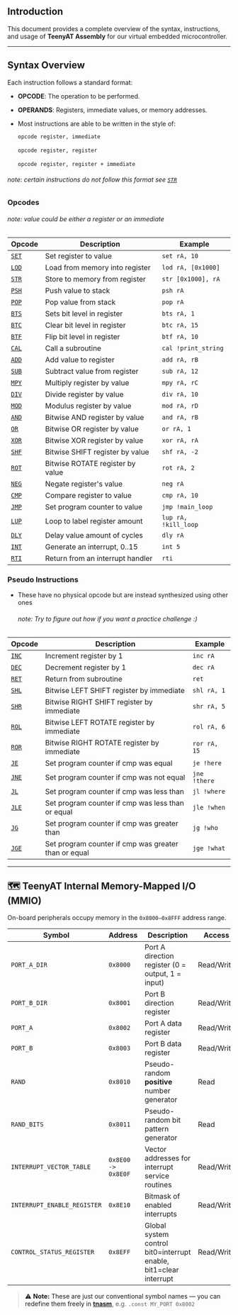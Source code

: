## Introduction
This document provides a complete overview of the syntax, instructions, and usage of  **TeenyAT Assembly** for our virtual embedded microcontroller.

---

## Syntax Overview
Each instruction follows a standard format:

- **OPCODE**: The operation to be performed.  
- **OPERANDS**: Registers, immediate values, or memory addresses.  
- Most instructions are able to be written in the style of:

    `opcode register, immediate` <br>  
    `opcode register, register` <br>  
    `opcode register, register + immediate`

###### note: certain instructions do not follow this format see [`STR`](./instructions/str.md)

<a name="opcode-table"/>

### Opcodes
###### note: value could be either a register or an immediate 

| Opcode  | Description                  | Example                  |
|---------|------------------------------|--------------------------|
| [`SET`](./instructions/set.md)  | Set register to value | `set rA, 10`          |
| [`LOD`](./instructions/lod.md) | Load from memory into register  | `lod rA, [0x1000]`     |
| [`STR`](./instructions/str.md)  | Store to memory from register | `str [0x1000], rA`   |
| [`PSH`](./instructions/psh.md)   | Push value to stack | `psh rA`       |
| [`POP`](./instructions/pop.md)   | Pop value from stack | `pop rA`       |
| [`BTS`](./instructions/bts.md)   | Sets bit level in register  | `bts rA, 1`              |
| [`BTC`](./instructions/btc.md)   | Clear bit level in register | `btc rA, 15`            |
| [`BTF`](./instructions/btf.md)  | Flip bit level in register             | `btf rA, 10`             |
| [`CAL`](./instructions/cal.md)   | Call a subroutine        | `cal !print_string`                   |
| [`ADD`](./instructions/add.md)   | Add value to register        | `add rA, rB`                   |
| [`SUB`](./instructions/sub.md)   | Subtract value from register        | `sub rA, 12`      |
| [`MPY`](./instructions/mpy.md)   | Multiply register by value        | `mpy rA, rC`        |
| [`DIV`](./instructions/div.md)   | Divide register by value        | `div rA, 10`       |
| [`MOD`](./instructions/mod.md)   | Modulus register by value        | `mod rA, rD`     |
| [`AND`](./instructions/and.md)   | Bitwise AND register by value       | `and rA, rB`  |
| [`OR`](./instructions/or.md)   | Bitwise OR register by value        | `or rA, 1`    |
| [`XOR`](./instructions/xor.md)   | Bitwise XOR register by value        | `xor rA, rA`        |
| [`SHF`](./instructions/shf.md)   | Bitwise SHIFT register by value        | `shf rA, -2`     |
| [`ROT`](./instructions/rot.md)   | Bitwise ROTATE register by value    | `rot rA, 2`      |
| [`NEG`](./instructions/neg.md)   | Negate register's value       | `neg rA`                   |
| [`CMP`](./instructions/cmp.md)   | Compare register to value        | `cmp rA, 10`     |
| [`JMP`](./instructions/jmp.md)   | Set program counter to value        | `jmp !main_loop`|
| [`LUP`](./instructions/lup.md)   | Loop to label register amount     | `lup rA, !kill_loop`|
| [`DLY`](./instructions/dly.md)   | Delay value amount of cycles        | `dly rA`|
| [`INT`](./instructions/int.md)   | Generate an interrupt, 0..15      | `int 5`|
| [`RTI`](./instructions/rti.md)   | Return from an interrupt handler   | `rti`|

<a name="pseudo-table"/>

### Pseudo Instructions
- These have no physical opcode but are instead synthesized using other ones  
  ###### note: Try to figure out how if you want a practice challenge :)  

| Opcode  | Description                  | Example                  |
|---------|------------------------------|--------------------------|
| [`INC`](./instructions/inc.md)  | Increment register by 1 | `inc rA`          |
| [`DEC`](./instructions/dec.md) | Decrement register by 1  | `dec rA`     |
| [`RET`](./instructions/ret.md)  | Return from subroutine | `ret`   |
| [`SHL`](./instructions/shl.md)   | Bitwise LEFT SHIFT register by immediate  | `shl rA, 1`       |
| [`SHR`](./instructions/shr.md)   | Bitwise RIGHT SHIFT register by immediate | `shr rA, 5`       |
| [`ROL`](./instructions/rol.md)   | Bitwise LEFT ROTATE register by immediate  | `rol rA, 6`    |
| [`ROR`](./instructions/ror.md)   | Bitwise RIGHT ROTATE register by immediate | `ror rA, 15`    |
| [`JE`](./instructions/je.md)  | Set program counter if cmp was equal      | `je !here`   |
| [`JNE`](./instructions/jne.md)   | Set program counter if cmp was not equal| `jne !there`  |
| [`JL`](./instructions/jl.md)   | Set program counter if cmp was less than | `jl !where`  |
| [`JLE`](./instructions/jle.md)   | Set program counter if cmp was less than or equal| `jle !when`  |
| [`JG`](./instructions/jg.md)   | Set program counter if cmp was greater than  | `jg !who`  |
| [`JGE`](./instructions/jge.md)   | Set program counter if cmp was greater than or equal | `jge !what` |

---

## 🗺️ TeenyAT Internal Memory-Mapped I/O (MMIO)

On-board peripherals occupy memory in the `0x8000–0x8FFF` address range.

| Symbol | Address | Description | Access |
|--------|----------|-------------|--------|
| `PORT_A_DIR` | `0x8000` | Port A direction register (0 = output, 1 = input) | Read/Write |
| `PORT_B_DIR` | `0x8001` | Port B direction register | Read/Write |
| `PORT_A` | `0x8002` | Port A data register | Read/Write |
| `PORT_B` | `0x8003` | Port B data register | Read/Write |
| `RAND` | `0x8010` | Pseudo-random **positive** number generator | Read |
| `RAND_BITS` | `0x8011` | Pseudo-random bit pattern generator | Read |
| `INTERRUPT_VECTOR_TABLE` | `0x8E00 -> 0x8E0F` | Vector addresses for interrupt service routines | Read/Write |
| `INTERRUPT_ENABLE_REGISTER` | `0x8E10` | Bitmask of enabled interrupts | Read/Write |
| `CONTROL_STATUS_REGISTER` | `0x8EFF` | Global system control<br>bit0=interrupt enable, bit1=clear interrupt | Read/Write |

> ⚠️ **Note:** These are just our conventional symbol names — you can redefine them freely in **[tnasm](../tnasm/README.md)**, e.g. `.const MY_PORT 0x8002`